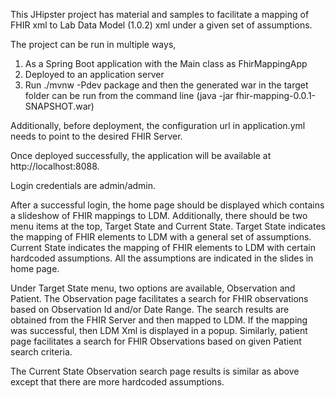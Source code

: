 This JHipster project has material and samples to facilitate a mapping of FHIR xml to Lab Data Model (1.0.2) xml under a given set of assumptions.

The project can be run in multiple ways,

1) As a Spring Boot application with the Main class as FhirMappingApp 
2) Deployed to an application server
3) Run ./mvnw -Pdev package and then the generated war in the target folder can be run from the command line (java -jar fhir-mapping-0.0.1-SNAPSHOT.war)


Additionally, before deployment, the configuration url in application.yml needs to point to the desired FHIR Server.

Once deployed successfully, the application will be available at http://localhost:8088.

Login credentials are admin/admin.

After a successful login, the home page should be displayed which contains a slideshow of FHIR mappings to LDM. Additionally, there should be two menu items at the top, Target State and Current State.
Target State indicates the mapping of FHIR elements to LDM with a general set of assumptions. Current State indicates the mapping of FHIR elements to LDM with certain hardcoded assumptions. All the assumptions are 
indicated in the slides in home page.

Under Target State menu, two options are available, Observation and Patient. The Observation page facilitates a search for FHIR observations based on Observation Id and/or Date Range. The search results 
are obtained from the FHIR Server and then mapped to LDM. If the mapping was successful, then LDM Xml is displayed in a popup. Similarly, patient page facilitates a search for FHIR Observations 
based on given Patient search criteria. 

The Current State Observation search page results is similar as above except that there are more hardcoded assumptions.









